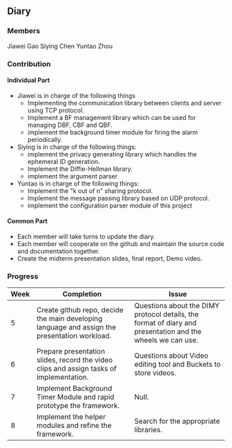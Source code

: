 ## Diary

### Members

Jiawei Gao  Siying Chen  Yuntao Zhou

### Contribution

#### Individual Part

- Jiawei is in charge of the following things
  - Implementing the communication library between clients and server using TCP protocol.
  - Implement a BF management library which can be used for managing DBF, CBF and QBF.
  - implement the background timer module for firing the alarm periodically.
- Siying is in charge of the following things:
  - implement the privacy generating library which handles the ephemeral ID generation. 
  - Implement the Diffie-Hellman library.
  - implement the argument parser
- Yuntao is in charge of the following things:
  - Implement the "k out of n" sharing protocol.
  - Implement the message passing library based on UDP protocol.
  - implement the configuration parser module of this project

#### Common Part

- Each member will take turns to update the diary.
- Each member will cooperate on the github and maintain the source code and documentation together.
- Create the midterm presentation slides, final report, Demo video.

### Progress

| Week | Completion                                                   | Issue                                                        |
| ---- | ------------------------------------------------------------ | ------------------------------------------------------------ |
| 5    | Create github repo, decide the main developing language and assign the presentation workload. | Questions about the DIMY protocol details, the format of diary and presentation and the wheels we can use. |
| 6    | Prepare presentation slides, record the video clips and  assign tasks of implementation. | Questions about Video editing tool and Buckets to store videos. |
| 7    | Implement Background Timer Module and rapid prototype the framework. | Null.                                                        |
| 8    | Implement the helper modules and refine the framework.       | Search for the appropriate libraries.                        |